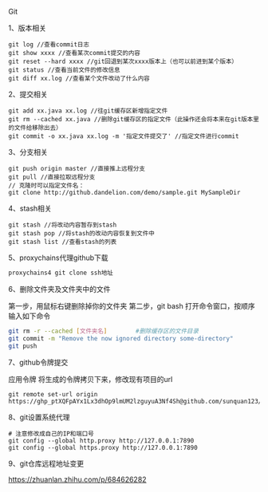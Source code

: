 Git

1、版本相关

```shell
git log //查看commit日志
git show xxxx //查看某次commit提交的内容
git reset --hard xxxx //git回退到某次xxxx版本上（也可以前进到某个版本）
git status //查看当前文件的修改信息
git diff xx.log //查看某个文件改动了什么内容
```

2、提交相关

```shell
git add xx.java xx.log //往git缓存区新增指定文件
git rm --cached xx.java //删除git缓存区的指定文件（此操作还会将本来在git版本里的文件给移除出去）
git commit -o xx.java xx.log -m '指定文件提交了' //指定文件进行commit
```

3、分支相关

```shell
git push origin master //直接推上远程分支
git pull //直接拉取远程分支
// 克隆时可以指定文件名：
git clone http://github.dandelion.com/demo/sample.git MySampleDir
```

4、stash相关

```shell
git stash //将改动内容暂存到stash
git stash pop //将stash的改动内容恢复到文件中
git stash list //查看stash的列表
```

5、proxychains代理github下载

```sh
proxychains4 git clone ssh地址
```

6、删除文件夹及文件夹中的文件

第一步，用鼠标右键删除掉你的文件夹
第二步，git bash 打开命令窗口，按顺序输入如下命令

```sh
git rm -r --cached [文件夹名]        #删除缓存区的文件目录         
git commit -m "Remove the now ignored directory some-directory"
git push
```

7、github令牌提交

应用令牌
将生成的令牌拷贝下来，修改现有项目的url

```
git remote set-url origin  https://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@github.com/sunquan123/sunquan123.github.io.git
```

8、git设置系统代理

```shell
# 注意修改成自己的IP和端口号
git config --global http.proxy http://127.0.0.1:7890 
git config --global https.proxy http://127.0.0.1:7890
```

9、git仓库远程地址变更

https://zhuanlan.zhihu.com/p/684626282
